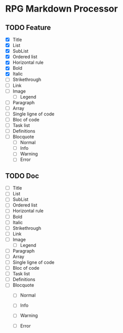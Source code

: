 # RPG Markdown Processor

## TODO Feature
- [x] Title
- [x] List
- [x] SubList
- [x] Ordered list
- [x] Horizontal rule
- [x] Bold
- [x] Italic
- [ ] Strikethrough
- [ ] Link
- [ ] Image
    - [ ] Legend
- [ ] Paragraph
- [ ] Array
- [ ] Single ligne of code
- [ ] Bloc of code
- [ ] Task list
- [ ] Definitions
- [ ] Blocquote
    - [ ] Normal
    - [ ] Info
    - [ ] Warning
    - [ ] Error 

## TODO Doc
- [ ] Title
- [ ] List
- [ ] SubList
- [ ] Ordered list
- [ ] Horizontal rule
- [ ] Bold
- [ ] Italic
- [ ] Strikethrough
- [ ] Link
- [ ] Image
    - [ ] Legend
- [ ] Paragraph
- [ ] Array
- [ ] Single ligne of code
- [ ] Bloc of code
- [ ] Task list
- [ ] Definitions
- [ ] Blocquote
    - [ ] Normal
    - [ ] Info
    - [ ] Warning
    - [ ] Error 


